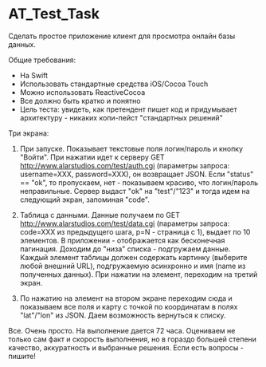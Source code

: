 # AT_Test_Task

Сделать простое приложение клиент для просмотра онлайн базы данных.

Общие требования: 
- На Swift
- Использовать стандартные средства iOS/Cocoa Touch 
- Можно использовать ReactiveCocoa 
- Все должно быть кратко и понятно 
- Цель теста: увидеть, как претендент пишет код и придумывает архитектуру - никаких копи-пейст "стандартных решений"

Три экрана:

1. При запуске. Показывает текстовые поля логин/пароль и кнопку "Войти". При нажатии идет к серверу GET http://www.alarstudios.com/test/auth.cgi (параметры запроса: username=XXX, password=XXX), 
он возвращает JSON. Если "status" == "ok", то пропускаем, нет - показываем красиво, что логин/пароль неправильные. Сервер выдаст "ok" на "test"/"123" и тогда идем на следующий экран, 
запоминая "code".

2. Таблица с данными. Данные получаем по GET http://www.alarstudios.com/test/data.cgi (параметры запроса: code=XXX из предыдущего шага, p=N - страница с 1), выдает по 10 элементов. 
В приложении - отображается как бесконечная пагинация. Доходим до "низа" списка - подгружаем данные. Каждый элемент таблицы должен содержать картинку (выберите любой внешний URL), 
подгружаемую асинхронно и имя (name из полученных данных). При нажатии на элемент, переходим на третий экран.

3. По нажатию на элемент на втором экране переходим сюда и показываем все поля и карту с точкой по координатам в полях "lat"/"lon" из JSON. Даем возможность вернуться к списку.

Все. Очень просто. На выполнение дается 72 часа. Оцениваем не только сам факт и скорость выполнения, но в гораздо большей степени качество, аккуратность и выбранные решения. 
Если есть вопросы - пишите! 
